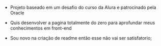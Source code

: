- Projeto baseado em um desafio do curso da Alura e patrocinado pela Oracle
- Quis desenvolver a pagina totalmente do zero para aprofundar meus conhecimentos em front-end

- Sou novo na criação de readme então esse não vai ser satisfatorio;
